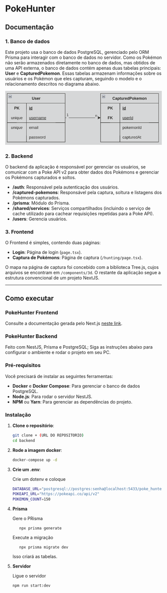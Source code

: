 # PokeHunter

## Documentação

### 1. Banco de dados

Este projeto usa o banco de dados PostgreSQL, gerenciado pelo ORM Prisma para interagir com o banco de dados no servidor. Como os Pokémon não serão armazenados diretamente no banco de dados, mas obtidos de uma API externa, o banco de dados contém apenas duas tabelas principais: **User** e **CapturedPokemon**. Essas tabelas armazenam informações sobre os usuários e os Pokémon que eles capturam, seguindo o modelo e o relacionamento descritos no diagrama abaixo.

![ER Diagram](database.png)

### 2. Backend

O backend da aplicação é responsável por gerenciar os usuários, se comunicar com a Poke API v2 para obter dados dos Pokémons e gerenciar os Pokémons capturados e soltos.

- **/auth**: Responsável pela autenticação dos usuários.
- **/captured-pokemons**: Responsável pela captura, soltura e listagens dos Pokémons capturados.
- **/prisma**: Módulo do Prisma.
- **/shared/services**: Serviços compartilhados (incluindo o serviço de cache utilizado para cachear requisições repetidas para a Poke API).
- **/users**: Gerencia usuários.

### 3. Frontend

O Frontend é simples, contendo duas páginas:

- **Login**: Página de login (`page.tsx`).
- **Captura de Pokémons**: Página de captura (`/hunting/page.tsx`).

O mapa na página de captura foi concebido com a biblioteca Tree.js, cujos arquivos se encontram em `/components/3d`. O restante da aplicação segue a estrutura convencional de um projeto NextJS.

---

## Como executar 


### PokeHunter Frontend

Consulte a documentação gerada pelo Next.js [neste link](./frontend/README.md).


### PokeHunter Backend

Feito com NestJS, Prisma e PostgreSQL; Siga as instruções abaixo para configurar o ambiente e rodar o projeto em seu PC.

### Pré-requisitos

Você precisará de instalar as seguintes ferramentas:

- **Docker** e **Docker Compose**: Para gerenciar o banco de dados PostgreSQL.
- **Node.js**: Para rodar o servidor NestJS.
- **NPM** ou **Yarn**: Para gerenciar as dependências do projeto.

### Instalação

1. **Clone o repositório**:

   ```bash
   git clone + (URL DO REPOSITORIO)
   cd backend
   ```
2. **Rode a imagem docker**:
   
   ```bash
   docker-compose up -d
   ```
3. **Crie um .env**:

   Crie um dotenv e coloque
   ```bash
   DATABASE_URL="postgresql://postgres:senha@localhost:5433/poke_hunter?schema=public"
   POKEAPI_URL="https://pokeapi.co/api/v2"
   POKEMON_COUNT=150
   ```
4. **Prisma**

   Gere o PRisma
   ```
      npx prisma generate
   ```

   Execute a migração
   ```
      npx prisma migrate dev
   ```

   Isso criará as tabelas.

5. **Servidor**
   
   Ligue o servidor
   ```bash
   npm run start:dev
   ```